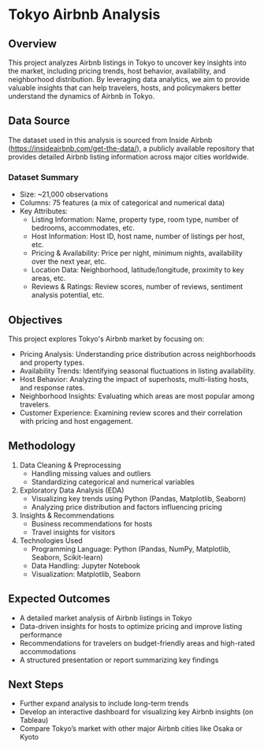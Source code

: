 # Tokyo Airbnb Analysis

## Overview
This project analyzes Airbnb listings in Tokyo to uncover key insights into the market, including pricing trends, host behavior, availability, and neighborhood distribution. By leveraging data analytics, we aim to provide valuable insights that can help travelers, hosts, and policymakers better understand the dynamics of Airbnb in Tokyo.

## Data Source
The dataset used in this analysis is sourced from Inside Airbnb (https://insideairbnb.com/get-the-data/), a publicly available repository that provides detailed Airbnb listing information across major cities worldwide.

### Dataset Summary
- Size: ~21,000 observations
- Columns: 75 features (a mix of categorical and numerical data)
- Key Attributes:
    - Listing Information: Name, property type, room type, number of bedrooms, accommodates, etc.
    - Host Information: Host ID, host name, number of listings per host, etc.
    - Pricing & Availability: Price per night, minimum nights, availability over the next year, etc.
    - Location Data: Neighborhood, latitude/longitude, proximity to key areas, etc.
    - Reviews & Ratings: Review scores, number of reviews, sentiment analysis potential, etc.

## Objectives
This project explores Tokyo's Airbnb market by focusing on:

- Pricing Analysis: Understanding price distribution across neighborhoods and property types.
- Availability Trends: Identifying seasonal fluctuations in listing availability.
- Host Behavior: Analyzing the impact of superhosts, multi-listing hosts, and response rates.
- Neighborhood Insights: Evaluating which areas are most popular among travelers.
- Customer Experience: Examining review scores and their correlation with pricing and host engagement.

## Methodology
1. Data Cleaning & Preprocessing
    - Handling missing values and outliers
    - Standardizing categorical and numerical variables
2. Exploratory Data Analysis (EDA)
    - Visualizing key trends using Python (Pandas, Matplotlib, Seaborn)
    - Analyzing price distribution and factors influencing pricing
3. Insights & Recommendations
    - Business recommendations for hosts
    - Travel insights for visitors
4. Technologies Used
    - Programming Language: Python (Pandas, NumPy, Matplotlib, Seaborn, Scikit-learn)
    - Data Handling: Jupyter Notebook
    - Visualization: Matplotlib, Seaborn

## Expected Outcomes
- A detailed market analysis of Airbnb listings in Tokyo
- Data-driven insights for hosts to optimize pricing and improve listing performance
- Recommendations for travelers on budget-friendly areas and high-rated accommodations
- A structured presentation or report summarizing key findings

## Next Steps
- Further expand analysis to include long-term trends
- Develop an interactive dashboard for visualizing key Airbnb insights (on Tableau)
- Compare Tokyo’s market with other major Airbnb cities like Osaka or Kyoto